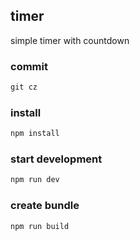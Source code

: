 ## timer

simple timer with countdown

### commit

```js
git cz
```

### install

```js
npm install
```

### start development

```js
npm run dev
```

### create bundle

```js
npm run build
```
